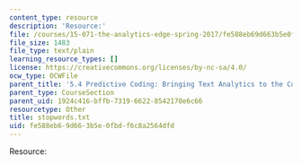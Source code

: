 ```yaml
---
content_type: resource
description: 'Resource:'
file: /courses/15-071-the-analytics-edge-spring-2017/fe588eb69d663b5e0fbdf6c8a2564dfd_stopwords.txt
file_size: 1483
file_type: text/plain
learning_resource_types: []
license: https://creativecommons.org/licenses/by-nc-sa/4.0/
ocw_type: OCWFile
parent_title: '5.4 Predictive Coding: Bringing Text Analytics to the Courtroom  (Recitation)'
parent_type: CourseSection
parent_uid: 1924c416-bffb-7319-6622-8542170e6c66
resourcetype: Other
title: stopwords.txt
uid: fe588eb6-9d66-3b5e-0fbd-f6c8a2564dfd
---
```

Resource: